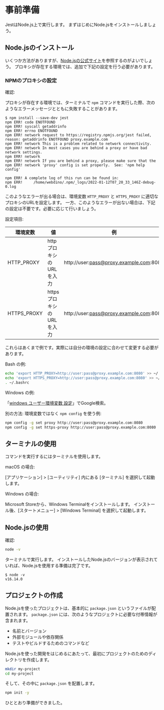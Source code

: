 # 事前準備

JestはNode.js上で実行します。
まずはじめにNode.jsをインストールしましょう。

## Node.jsのインストール

いくつか方法がありますが、[Node.jsの公式サイト](https://nodejs.org)を参照するのがよいでしょう。
プロキシが存在する環境では、追加で下記の設定を行う必要があります。

### NPMのプロキシの設定

確認:

プロキシが存在する環境では、ターミナルで `npm` コマンドを実行した際、次のようなエラーメッセージとともに失敗することがあります。

```console
$ npm install --save-dev jest
npm ERR! code ENOTFOUND
npm ERR! syscall getaddrinfo
npm ERR! errno ENOTFOUND
npm ERR! network request to https://registry.npmjs.org/jest failed, reason: getaddrinfo ENOTFOUND proxy.example.com
npm ERR! network This is a problem related to network connectivity.
npm ERR! network In most cases you are behind a proxy or have bad network settings.
npm ERR! network
npm ERR! network If you are behind a proxy, please make sure that the
npm ERR! network 'proxy' config is set properly.  See: 'npm help config'

npm ERR! A complete log of this run can be found in:
npm ERR!     /home/webdino/.npm/_logs/2022-01-12T07_20_33_146Z-debug-0.log
```

このようなエラーが出る場合は、環境変数 `HTTP_PROXY` と `HTTPS_PROXY` に適切なプロキシのURLを設定します。
一方、このようなエラーが出ない場合は、下記の設定は不要です。必要に応じて行いましょう。

設定項目:

| 環境変数    | 値                       | 例                                      |
| ----------- | ------------------------ | --------------------------------------- |
| HTTP_PROXY  | httpプロキシのURLを入力  | http://user:pass@proxy.example.com:8080 |
| HTTPS_PROXY | httpsプロキシのURLを入力 | http://user:pass@proxy.example.com:8080 |

これらはあくまで例です。実際には自分の環境の設定に合わせて変更する必要があります。

Bash の例:

```bash
echo 'export HTTP_PROXY=http://user:pass@proxy.example.com:8080' >> ~/.bashrc
echo 'export HTTPS_PROXY=http://user:pass@proxy.example.com:8080' >> ~/.bashrc
. ~/.bashrc
```

Windows の例:

「[windows ユーザー環境変数 設定](https://www.google.com/search?q=windows+%E3%83%A6%E3%83%BC%E3%82%B6%E3%83%BC%E7%92%B0%E5%A2%83%E5%A4%89%E6%95%B0+%E8%A8%AD%E5%AE%9A&oq=windows+%E3%83%A6%E3%83%BC%E3%82%B6%E3%83%BC%E7%92%B0%E5%A2%83%E5%A4%89%E6%95%B0+%E8%A8%AD%E5%AE%9A)」でGoogle検索。

別の方法: 環境変数ではなく `npm config` を使う例:

```bash
npm config -g set proxy http://user:pass@proxy.example.com:8080
npm config -g set https-proxy http://user:pass@proxy.example.com:8080
```

## ターミナルの使用

コマンドを実行するにはターミナルを使用します。

macOS の場合:

[アプリケーション] > [ユーティリティ] 内にある [ターミナル] を選択して起動します。

Windows の場合:

Microsoft Storeから、Windows Terminalをインストールします。
インストール後、[スタートメニュー] > [Windows Terminal] を選択して起動します。

## Node.jsの使用

確認:

```bash
node -v
```

ターミナルで実行します。
インストールしたNode.jsのバージョンが表示されていれば、Node.jsを使用する準備は完了です。

```console
$ node -v
v16.14.0
```

## プロジェクトの作成

Node.jsを使ったプロジェクトは、基本的に `package.json` というファイルが配置されます。
`package.json` には、次のようなプロジェクトに必要な付帯情報が含まれます。

- 名前とバージョン
- 外部モジュールや依存関係
- テストやビルドするためのコマンドなど

Node.jsを使った開発をはじめるにあたって、最初にプロジェクトのためのディレクトリを作成します。

```bash
mkdir my-project
cd my-project
```

そして、その中に `package.json` を配置します。

```bash
npm init -y
```

ひととおり準備ができました。
